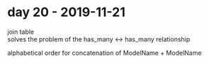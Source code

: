 # day 20 - 2019-11-21

join table  
solves the problem of the has_many <-> has_many relationship  

alphabetical order for concatenation of ModelName + ModelName  


